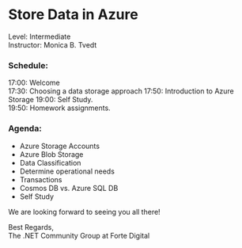 # Store Data in Azure  
Level: Intermediate  
Instructor: Monica B. Tvedt  
  

### Schedule:  
17:00: Welcome   
17:30: Choosing a data storage approach
17:50: Introduction to Azure Storage
19:00: Self Study.  
19:50: Homework assignments.  

### Agenda: 
- Azure Storage Accounts
- Azure Blob Storage
- Data Classification
- Determine operational needs
- Transactions
- Cosmos DB vs. Azure SQL DB
- Self Study
  
  
We are looking forward to seeing you all there!  
  
Best Regards,  
The .NET Community Group at Forte Digital
